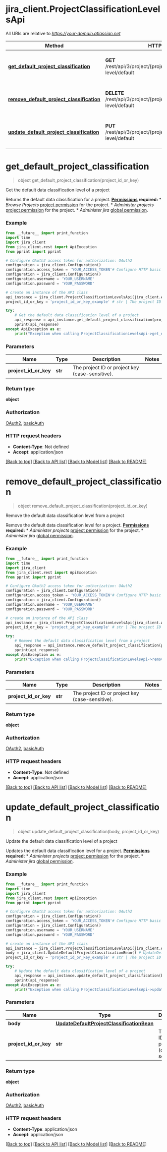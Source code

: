 # jira_client.ProjectClassificationLevelsApi

All URIs are relative to *https://your-domain.atlassian.net*

Method | HTTP request | Description
------------- | ------------- | -------------
[**get_default_project_classification**](ProjectClassificationLevelsApi.md#get_default_project_classification) | **GET** /rest/api/3/project/{projectIdOrKey}/classification-level/default | Get the default data classification level of a project
[**remove_default_project_classification**](ProjectClassificationLevelsApi.md#remove_default_project_classification) | **DELETE** /rest/api/3/project/{projectIdOrKey}/classification-level/default | Remove the default data classification level from a project
[**update_default_project_classification**](ProjectClassificationLevelsApi.md#update_default_project_classification) | **PUT** /rest/api/3/project/{projectIdOrKey}/classification-level/default | Update the default data classification level of a project

# **get_default_project_classification**
> object get_default_project_classification(project_id_or_key)

Get the default data classification level of a project

Returns the default data classification for a project.  **[Permissions](#permissions) required:**   *  *Browse Projects* [project permission](https://confluence.atlassian.com/x/yodKLg) for the project.  *  *Administer projects* [project permission](https://confluence.atlassian.com/x/yodKLg) for the project.  *  *Administer jira* [global permission](https://confluence.atlassian.com/x/x4dKLg).

### Example
```python
from __future__ import print_function
import time
import jira_client
from jira_client.rest import ApiException
from pprint import pprint

# Configure OAuth2 access token for authorization: OAuth2
configuration = jira_client.Configuration()
configuration.access_token = 'YOUR_ACCESS_TOKEN'# Configure HTTP basic authorization: basicAuth
configuration = jira_client.Configuration()
configuration.username = 'YOUR_USERNAME'
configuration.password = 'YOUR_PASSWORD'

# create an instance of the API class
api_instance = jira_client.ProjectClassificationLevelsApi(jira_client.ApiClient(configuration))
project_id_or_key = 'project_id_or_key_example' # str | The project ID or project key (case-sensitive).

try:
    # Get the default data classification level of a project
    api_response = api_instance.get_default_project_classification(project_id_or_key)
    pprint(api_response)
except ApiException as e:
    print("Exception when calling ProjectClassificationLevelsApi->get_default_project_classification: %s\n" % e)
```

### Parameters

Name | Type | Description  | Notes
------------- | ------------- | ------------- | -------------
 **project_id_or_key** | **str**| The project ID or project key (case-sensitive). | 

### Return type

**object**

### Authorization

[OAuth2](../README.md#OAuth2), [basicAuth](../README.md#basicAuth)

### HTTP request headers

 - **Content-Type**: Not defined
 - **Accept**: application/json

[[Back to top]](#) [[Back to API list]](../README.md#documentation-for-api-endpoints) [[Back to Model list]](../README.md#documentation-for-models) [[Back to README]](../README.md)

# **remove_default_project_classification**
> object remove_default_project_classification(project_id_or_key)

Remove the default data classification level from a project

Remove the default data classification level for a project.  **[Permissions](#permissions) required:**   *  *Administer projects* [project permission](https://confluence.atlassian.com/x/yodKLg) for the project.  *  *Administer jira* [global permission](https://confluence.atlassian.com/x/x4dKLg).

### Example
```python
from __future__ import print_function
import time
import jira_client
from jira_client.rest import ApiException
from pprint import pprint

# Configure OAuth2 access token for authorization: OAuth2
configuration = jira_client.Configuration()
configuration.access_token = 'YOUR_ACCESS_TOKEN'# Configure HTTP basic authorization: basicAuth
configuration = jira_client.Configuration()
configuration.username = 'YOUR_USERNAME'
configuration.password = 'YOUR_PASSWORD'

# create an instance of the API class
api_instance = jira_client.ProjectClassificationLevelsApi(jira_client.ApiClient(configuration))
project_id_or_key = 'project_id_or_key_example' # str | The project ID or project key (case-sensitive).

try:
    # Remove the default data classification level from a project
    api_response = api_instance.remove_default_project_classification(project_id_or_key)
    pprint(api_response)
except ApiException as e:
    print("Exception when calling ProjectClassificationLevelsApi->remove_default_project_classification: %s\n" % e)
```

### Parameters

Name | Type | Description  | Notes
------------- | ------------- | ------------- | -------------
 **project_id_or_key** | **str**| The project ID or project key (case-sensitive). | 

### Return type

**object**

### Authorization

[OAuth2](../README.md#OAuth2), [basicAuth](../README.md#basicAuth)

### HTTP request headers

 - **Content-Type**: Not defined
 - **Accept**: application/json

[[Back to top]](#) [[Back to API list]](../README.md#documentation-for-api-endpoints) [[Back to Model list]](../README.md#documentation-for-models) [[Back to README]](../README.md)

# **update_default_project_classification**
> object update_default_project_classification(body, project_id_or_key)

Update the default data classification level of a project

Updates the default data classification level for a project.  **[Permissions](#permissions) required:**   *  *Administer projects* [project permission](https://confluence.atlassian.com/x/yodKLg) for the project.  *  *Administer jira* [global permission](https://confluence.atlassian.com/x/x4dKLg).

### Example
```python
from __future__ import print_function
import time
import jira_client
from jira_client.rest import ApiException
from pprint import pprint

# Configure OAuth2 access token for authorization: OAuth2
configuration = jira_client.Configuration()
configuration.access_token = 'YOUR_ACCESS_TOKEN'# Configure HTTP basic authorization: basicAuth
configuration = jira_client.Configuration()
configuration.username = 'YOUR_USERNAME'
configuration.password = 'YOUR_PASSWORD'

# create an instance of the API class
api_instance = jira_client.ProjectClassificationLevelsApi(jira_client.ApiClient(configuration))
body = jira_client.UpdateDefaultProjectClassificationBean() # UpdateDefaultProjectClassificationBean | 
project_id_or_key = 'project_id_or_key_example' # str | The project ID or project key (case-sensitive).

try:
    # Update the default data classification level of a project
    api_response = api_instance.update_default_project_classification(body, project_id_or_key)
    pprint(api_response)
except ApiException as e:
    print("Exception when calling ProjectClassificationLevelsApi->update_default_project_classification: %s\n" % e)
```

### Parameters

Name | Type | Description  | Notes
------------- | ------------- | ------------- | -------------
 **body** | [**UpdateDefaultProjectClassificationBean**](UpdateDefaultProjectClassificationBean.md)|  | 
 **project_id_or_key** | **str**| The project ID or project key (case-sensitive). | 

### Return type

**object**

### Authorization

[OAuth2](../README.md#OAuth2), [basicAuth](../README.md#basicAuth)

### HTTP request headers

 - **Content-Type**: application/json
 - **Accept**: application/json

[[Back to top]](#) [[Back to API list]](../README.md#documentation-for-api-endpoints) [[Back to Model list]](../README.md#documentation-for-models) [[Back to README]](../README.md)

